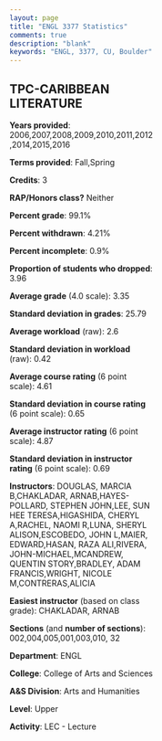 ```yaml
---
layout: page
title: "ENGL 3377 Statistics"
comments: true
description: "blank"
keywords: "ENGL, 3377, CU, Boulder"
--- 
```

<head>
<script src="https://ajax.googleapis.com/ajax/libs/jquery/2.1.3/jquery.min.js"></script>
<script src="https://dl.dropboxusercontent.com/s/pc42nxpaw1ea4o9/highcharts.js?dl=0"></script>
<!-- <script src="../assets/js/highcharts.js"></script> -->
<style type="text/css">@font-face {
	font-family: "Bebas Neue";
	src: url(https://www.filehosting.org/file/details/544349/BebasNeue%20Regular.otf) format("opentype");
	}
	h1.Bebas { 
		font-family: "Bebas Neue", Verdana, Tahoma;
	}
</style>
</head>
<body>
	<div id="container" style="float: right; width: 45%; height: 88%; margin-left: 2.5%; margin-right: 2.5%;"></div>
	<script language="JavaScript">
		$(document).ready(function() {
		var chart = {type: 'column'};
		var title = {text: 'Grade Distribution'};
		var xAxis = {categories: ['A','B','C','D','F'],crosshair: true};
		var yAxis = {min: 0,title: {text: 'Percentage'}};
		var tooltip = {headerFormat: '<center><b><span style="font-size:20px">{point.key}</span></b></center>',
		               pointFormat: '<td style="padding:0"><b>{point.y:.1f}%</b></td>',
		               footerFormat: '</table>',shared: true,useHTML: true};
		var plotOptions = {column: {pointPadding: 0.0,borderWidth: 0}};  
		var credits = {enabled: false};var series= [{name: 'Percent',data: [48.46,43.34,5.69,0.39,2.12,]}];
		var json = {};
		json.chart = chart;
		json.title = title;
		json.tooltip = tooltip;
		json.xAxis = xAxis;
		json.yAxis = yAxis;  
		json.series = series;
		json.plotOptions = plotOptions;  
		json.credits = credits;
		$('#container').highcharts(json);
	});
	</script>
</body>
			   
## TPC-CARIBBEAN LITERATURE

**Years provided**: 2006,2007,2008,2009,2010,2011,2012,2014,2015,2016

**Terms provided**: Fall,Spring

**Credits**: 3

**RAP/Honors class?** Neither

**Percent grade**: 99.1%

**Percent withdrawn**: 4.21%

**Percent incomplete**: 0.9%

**Proportion of students who dropped**: 3.96

**Average grade** (4.0 scale): 3.35

**Standard deviation in grades**: 25.79

**Average workload** (raw): 2.6

**Standard deviation in workload** (raw): 0.42

**Average course rating** (6 point scale): 4.61

**Standard deviation in course rating** (6 point scale): 0.65

**Average instructor rating** (6 point scale): 4.87

**Standard deviation in instructor rating** (6 point scale): 0.69

**Instructors**: DOUGLAS, MARCIA B,CHAKLADAR, ARNAB,HAYES-POLLARD, STEPHEN JOHN,LEE, SUN HEE TERESA,HIGASHIDA, CHERYL A,RACHEL, NAOMI R,LUNA, SHERYL ALISON,ESCOBEDO, JOHN L,MAIER, EDWARD,HASAN, RAZA ALI,RIVERA, JOHN-MICHAEL,MCANDREW, QUENTIN STORY,BRADLEY, ADAM FRANCIS,WRIGHT, NICOLE M,CONTRERAS,ALICIA

**Easiest instructor** (based on class grade): CHAKLADAR, ARNAB

**Sections** (and **number of sections**): 002,004,005,001,003,010, 32

**Department**: ENGL

**College**: College of Arts and Sciences

**A&S Division**: Arts and Humanities

**Level**: Upper

**Activity**: LEC - Lecture